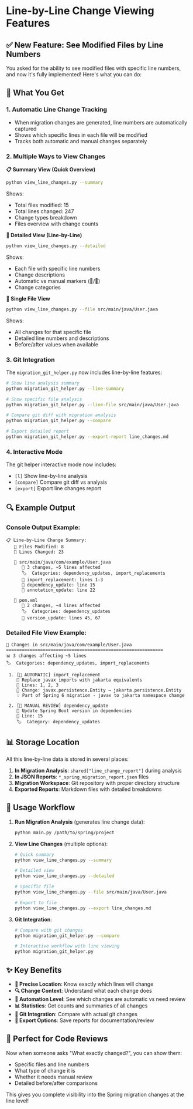 # Line-by-Line Change Viewing Features

## ✅ New Feature: See Modified Files by Line Numbers

You asked for the ability to see modified files with specific line numbers, and now it's fully implemented! Here's what you can do:

## 🎯 **What You Get**

### **1. Automatic Line Change Tracking**
- When migration changes are generated, line numbers are automatically captured
- Shows which specific lines in each file will be modified
- Tracks both automatic and manual changes separately

### **2. Multiple Ways to View Changes**

**📋 Summary View (Quick Overview)**
```bash
python view_line_changes.py --summary
```
Shows:
- Total files modified: 15
- Total lines changed: 247
- Change types breakdown
- Files overview with change counts

**📝 Detailed View (Line-by-Line)**
```bash
python view_line_changes.py --detailed
```
Shows:
- Each file with specific line numbers
- Change descriptions
- Automatic vs manual markers (🤖/👤)
- Change categories

**📄 Single File View**
```bash
python view_line_changes.py --file src/main/java/User.java
```
Shows:
- All changes for that specific file
- Detailed line numbers and descriptions
- Before/after values when available

### **3. Git Integration**
The `migration_git_helper.py` now includes line-by-line features:

```bash
# Show line analysis summary
python migration_git_helper.py --line-summary

# Show specific file analysis  
python migration_git_helper.py --line-file src/main/java/User.java

# Compare git diff with migration analysis
python migration_git_helper.py --compare

# Export detailed report
python migration_git_helper.py --export-report line_changes.md
```

### **4. Interactive Mode**
The git helper interactive mode now includes:
- `[l]` Show line-by-line analysis
- `[compare]` Compare git diff vs analysis  
- `[export]` Export line changes report

## 🔍 **Example Output**

### Console Output Example:
```
📋 Line-by-Line Change Summary:
   📁 Files Modified: 8
   📝 Lines Changed: 23

   📄 src/main/java/com/example/User.java
      📝 3 changes, ~5 lines affected
      🏷️  Categories: dependency_updates, import_replacements
      🤖 import_replacement: lines 1-3
      👤 dependency_update: line 15
      🤖 annotation_update: line 22

   📄 pom.xml
      📝 2 changes, ~4 lines affected
      🏷️  Categories: dependency_updates
      🤖 version_update: lines 45, 67
```

### Detailed File View Example:
```
📄 Changes in src/main/java/com/example/User.java
============================================================
📊 3 changes affecting ~5 lines
🏷️  Categories: dependency_updates, import_replacements

 1. [🤖 AUTOMATIC] import_replacement
    📝 Replace javax imports with jakarta equivalents
    📍 Lines: 1, 2, 3
    🔄 Change: javax.persistence.Entity → jakarta.persistence.Entity
    💡 Part of Spring 6 migration - javax to jakarta namespace change

 2. [👤 MANUAL REVIEW] dependency_update
    📝 Update Spring Boot version in dependencies  
    📍 Line: 15
    🏷️  Category: dependency_updates
```

## 📊 **Storage Location**

All this line-by-line data is stored in several places:

1. **In Migration Analysis**: `shared["line_change_report"]` during analysis
2. **In JSON Reports**: `*_spring_migration_report.json` files
3. **Migration Workspace**: Git repository with proper directory structure
4. **Exported Reports**: Markdown files with detailed breakdowns

## 🚀 **Usage Workflow**

1. **Run Migration Analysis** (generates line change data):
   ```bash
   python main.py /path/to/spring/project
   ```

2. **View Line Changes** (multiple options):
   ```bash
   # Quick summary
   python view_line_changes.py --summary
   
   # Detailed view
   python view_line_changes.py --detailed
   
   # Specific file
   python view_line_changes.py --file src/main/java/User.java
   
   # Export to file
   python view_line_changes.py --export line_changes.md
   ```

3. **Git Integration**:
   ```bash
   # Compare with git changes
   python migration_git_helper.py --compare
   
   # Interactive workflow with line viewing
   python migration_git_helper.py
   ```

## ✨ **Key Benefits**

- **📍 Precise Location**: Know exactly which lines will change
- **🔍 Change Context**: Understand what each change does
- **🤖 Automation Level**: See which changes are automatic vs need review
- **📊 Statistics**: Get counts and summaries of all changes
- **🔄 Git Integration**: Compare with actual git changes
- **📄 Export Options**: Save reports for documentation/review

## 🎯 **Perfect for Code Reviews**

Now when someone asks "What exactly changed?", you can show them:
- Specific files and line numbers
- What type of change it is
- Whether it needs manual review
- Detailed before/after comparisons

This gives you complete visibility into the Spring migration changes at the line level! 